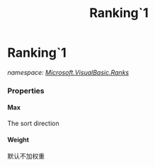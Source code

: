 ﻿---
title: Ranking`1
---

# Ranking`1
_namespace: [Microsoft.VisualBasic.Ranks](N-Microsoft.VisualBasic.Ranks.html)_






### Properties

#### Max
The sort direction
#### Weight
默认不加权重
